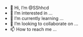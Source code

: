 - 👋 Hi, I’m @SShhcd
- 👀 I’m interested in ...
- 🌱 I’m currently learning ...
- 💞️ I’m looking to collaborate on ...
- 📫 How to reach me ...

<!---
SShhcd/SShhcd is a ✨ special ✨ repository because its `README.md` (this file) appears on your GitHub profile.
You can click the Preview link to take a look at your changes.
--->

